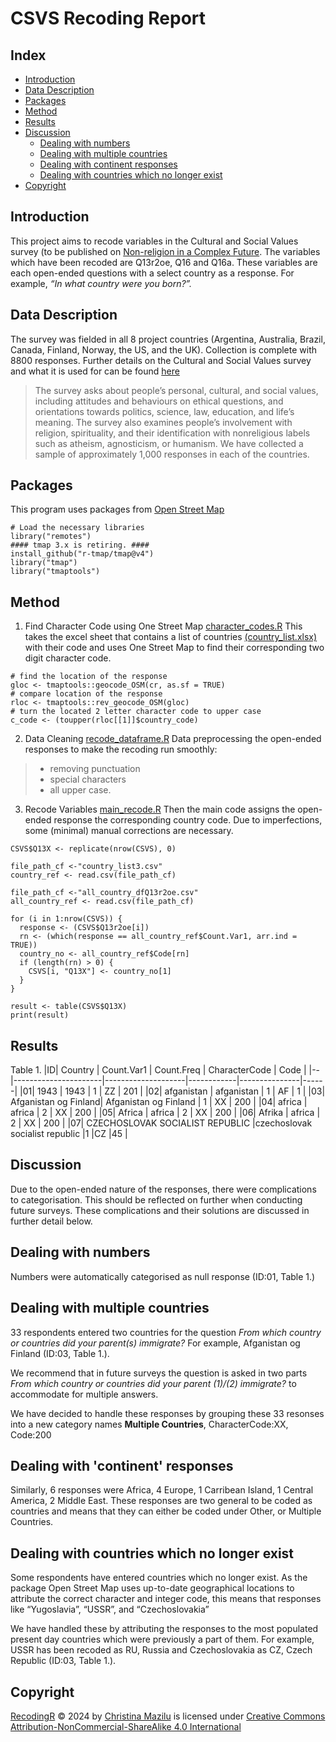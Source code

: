 CSVS Recoding Report
================

## Index

- [Introduction](#introduction)
- [Data Description](#data-description)
- [Packages](#packages)
- [Method](#method)
- [Results](#results)
- [Discussion](#discussion)
  - [Dealing with numbers](#dealing-with-numbers)
  - [Dealing with multiple countries](#dealing-with-multiple-countries)
  - [Dealing with continent responses](#dealing-with-continent-responses)
  - [Dealing with countries which no longer
    exist](#dealing-with-countries-which-no-longer-exist)
- [Copyright](#copyright)

## Introduction

This project aims to recode variables in the Cultural and Social Values survey (to be published on [Non-religion in a Complex Future](https://nonreligionproject.ca/). The variables which have been recoded are Q13r2oe, Q16 and Q16a. These variables are each open-ended questions with a select country as a response. For example, *“In what country were you born?”.* 

## Data Description 

The survey was fielded in all 8 project countries (Argentina, Australia, Brazil, Canada, Finland, Norway, the US, and the UK). Collection is complete with 8800 responses. Further details on the Cultural and Social Values
survey and what it is used for can be found [here](https://nonreligionproject.ca/cultural-and-social-values-survey/)
> The survey asks about people’s personal, cultural, and social values, including attitudes and behaviours on ethical questions, and orientations towards politics, science, law, education, and life’s meaning. The survey also examines people’s involvement with religion, spirituality, and their identification with nonreligious labels such as atheism, agnosticism, or humanism. We have collected a sample of approximately 1,000 responses in each of the countries.

## Packages

This program uses packages from [Open Street
Map](https://www.openstreetmap.org/#map=3/38.22/20.48)

``` recode_dataframe
# Load the necessary libraries
library("remotes")
#### tmap 3.x is retiring. ####
install_github("r-tmap/tmap@v4")
library("tmap")
library("tmaptools")
```

## Method

1. Find Character Code using One Street Map [character_codes.R](character_codes.R) 
This takes the excel sheet that contains a list of countries [(country_list.xlsx)](country_list.xlsx) with their code and uses One Street Map to find their corresponding two digit character code. 

```
# find the location of the response
gloc <- tmaptools::geocode_OSM(cr, as.sf = TRUE)
# compare location of the response
rloc <- tmaptools::rev_geocode_OSM(gloc)
# turn the located 2 letter character code to upper case
c_code <- (toupper(rloc[[1]]$country_code)
```

2. Data Cleaning [recode_dataframe.R](recode_dataframe.R) 
Data preprocessing the open-ended responses to make the recoding run smoothly:
> - removing punctuation
> - special characters
> - all upper case.

3. Recode Variables [main_recode.R](main_recode.R) 
Then the main code assigns the open-ended response the corresponding country code. Due to imperfections, some (minimal) manual corrections are necessary. 

``` main_recode
CSVS$Q13X <- replicate(nrow(CSVS), 0)

file_path_cf <-"country_list3.csv"
country_ref <- read.csv(file_path_cf)

file_path_cf <-"all_country_dfQ13r2oe.csv"
all_country_ref <- read.csv(file_path_cf)

for (i in 1:nrow(CSVS)) {
  response <- (CSVS$Q13r2oe[i])
  rn <- (which(response == all_country_ref$Count.Var1, arr.ind = TRUE))
  country_no <- all_country_ref$Code[rn]
  if (length(rn) > 0) {
    CSVS[i, "Q13X"] <- country_no[1]
  }
}

result <- table(CSVS$Q13X)
print(result)
```

## Results
Table 1.
|ID| Country              | Count.Var1         | Count.Freq | CharacterCode | Code |
|--|----------------------|--------------------|------------|---------------|------|
|01| 1943                 | 1943               | 1          | ZZ            | 201  |
|02| afganistan           | afganistan         | 1          | AF            | 1    |
|03| Afganistan og Finland| Afganistan og Finland | 1       | XX            | 200  |
|04| africa               | africa             | 2          | XX            | 200  |
|05| Africa               | africa             | 2          | XX            | 200  |
|06| Afrika               | africa             | 2          | XX            | 200  |
|07| CZECHOSLOVAK SOCIALIST REPUBLIC	|czechoslovak socialist republic	|1	|CZ |45    |


## Discussion

Due to the open-ended nature of the responses, there were complications to categorisation. This should be reflected on further when conducting future surveys. These complications and their solutions are discussed in further detail below.

## Dealing with numbers 

Numbers were automatically categorised as null response (ID:01, Table 1.)

## Dealing with multiple countries

33 respondents entered two countries for the question *From which
country or countries did your parent(s) immigrate?* For example, Afganistan og Finland (ID:03, Table 1.).

We recommend that in future surveys the question is asked in two parts
*From which country or countries did your parent (1)/(2) immigrate?* to
accommodate for multiple answers. 

We have decided to handle these responses by grouping these 33 resonses
into a new category names **Multiple Countries**, CharacterCode:XX, Code:200

## Dealing with 'continent' responses

Similarly, 6 responses were Africa, 4 Europe, 1 Carribean Island, 1
Central America, 2 Middle East. These responses are two general to be
coded as countries and means that they can either be coded under Other,
or Multiple Countries.

## Dealing with countries which no longer exist

Some respondents have entered countries which no longer exist. As the
package Open Street Map uses up-to-date geographical locations to
attribute the correct character and integer code, this means that
responses like “Yugoslavia”, “USSR”, and “Czechoslovakia”

We have handled these by attributing the responses to the most populated
present day countries which were previously a part of them. For example,
USSR has been recoded as RU, Russia and Czechoslovakia as CZ, Czech
Republic (ID:03, Table 1.).


## Copyright
[RecodingR](https://github.com/ctmazilu/RecodingR.git) © 2024 by [Christina Mazilu](https://github.com/ctmazilu) is licensed under [Creative Commons Attribution-NonCommercial-ShareAlike 4.0 International](https://creativecommons.org/licenses/by-nc-sa/4.0/) 
